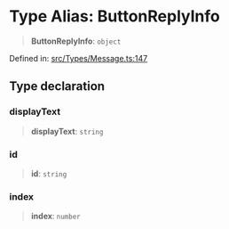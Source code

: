 # Type Alias: ButtonReplyInfo

> **ButtonReplyInfo**: `object`

Defined in: [src/Types/Message.ts:147](https://github.com/Fokusdotid/bail/blob/c270ba4454f95d50cec87a9d90b03360fac7058e/src/Types/Message.ts#L147)

## Type declaration

### displayText

> **displayText**: `string`

### id

> **id**: `string`

### index

> **index**: `number`
